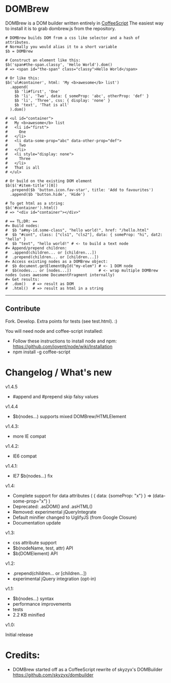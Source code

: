 # DOMBrew

DOMBrew is a DOM builder written entirely in [CoffeeScript](http://jashkenas.github.com/coffee-script/)
The easiest way to install it is to grab dombrew.js from the repository.

    # DOMBrew builds DOM from a css like selector and a hash of attributes.
    # Normally you would alias it to a short variable
    $b = DOMBrew

    # Construct an element like this:
    $b('span#the-span.classy', 'Hello World').dom()
    # => <span id="the-span" class="classy">Hello World</span>

    # Or like this:
    $b('ul#container', html: 'My <b>awesome</b> list')
      .append(
        $b 'li#first', 'One'
        $b 'li', 'Two', data: { someProp: 'abc', otherProp: 'def' }
        $b 'li', 'Three', css: { display: 'none' }
        $b 'text', 'That is all'
      ).dom()
    
    # <ul id=​"container">​
    #   My <b>​awesome​</b>​ list
    #   <li id="first">
    #     ​One​
    #   </li>​
    #   <li data-some-prop=​"abc" data-other-prop=​"def">
    #     Two
    #   ​</li>​
    #   <li style="display: none">​
    #     Three​
    #   </li>​
    #   That is all
    # </ul>​

    # Or build on the existing DOM element
    $b($('#item-title')[0])
      .prepend($b 'button.icon.fav-star', title: 'Add to favourites')
      .append($b 'button.hide', 'Hide')

    # To get html as a string:
    $b('#container').html() 
    # => "<div id="container"></div>"

    # == TL;DR: ==
    #= Build nodes:
    #  $b "a#my-id.some-class", "hello world!", href: "/hello.html"
    #  $b "#cont", class: ["cls1", "cls2"], data: { someProp: "hi", dat2: "hello" }
    #  $b "text", "hello world!" # <- to build a text node
    #= Append/prepend children:
    #  .append(children... or [children...])
    #  .prepend(children... or [children...])
    #= Access existing nodes as a DOMBrew object:
    #  $b document.getElementById("my-elem") # <- 1 DOM node
    #  $b(nodes... or [nodes...])            # <- wrap multiple DOMBrew nodes (uses awesome DocumentFragment internally)
    #= Get results:
    #  .dom()   # => result as DOM
    #  .html()  # => result as html in a string

---
## Contribute

Fork. Develop. Extra points for tests (see test.html). :)

You will need node and coffee-script installed:

* Follow these instructions to install node and npm: https://github.com/joyent/node/wiki/Installation
* npm install -g coffee-script

# Changelog / What's new

v1.4.5

* #append and #prepend skip falsy values

v1.4.4

* $b(nodes...) supports mixed DOMBrew/HTMLElement

v1.4.3:

* more IE compat

v1.4.2:

* IE6 compat

v1.4.1:

* IE7 $b(nodes...) fix

v1.4:

* Complete support for data attributes ( { data: {someProp: "x"} } => (data-some-prop="x") )
* Deprecated: .asDOM() and .asHTML()
* Removed: experimental jQueryIntegrate
* Default minifier changed to UglifyJS (from Google Closure)
* Documentation update

v1.3:

* css attribute support
* $b(nodeName, test, attr) API
* $b(DOMElement) API

v1.2:

* .prepend(children... or [children...])
* experimental jQuery integration (opt-in)

v1.1:

* $b(nodes...) syntax
* performance improvements
* tests
* 2.2 KB minified

v1.0:

Initial release

# Credits:

* DOMBrew started off as a CoffeeScript rewrite of skyzyx's DOMBuilder https://github.com/skyzyx/dombuilder
